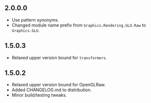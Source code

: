 2.0.0.0
-------
* Use pattern synonyms.
* Changed module name prefix from `Graphics.Rendering.GLU.Raw` to `Graphics.GLU`.

1.5.0.3
-------
* Relaxed upper version bound for `transformers`.

1.5.0.2
-------
* Relaxed upper version bound for OpenGLRaw.
* Added CHANGELOG.md to distribution.
* Minor build/testing tweaks.
